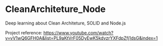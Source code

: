 # CleanArchiteture_Node
Deep learning about Clean Architeture, SOLID and Node.js

Project reference: https://www.youtube.com/watch?v=vV1wQ6GFH0A&list=PL9aKtVrF05DyEwK5kdvzrYXFdpZfj1dsG&index=1
